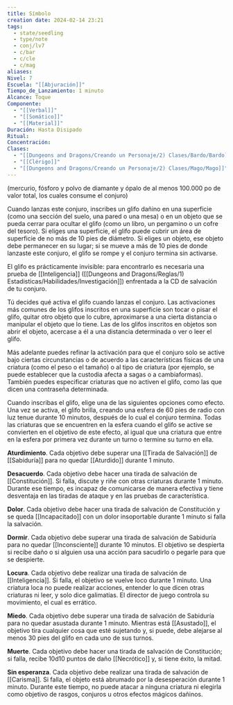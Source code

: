 ```yaml
---
title: Símbolo
creation date: 2024-02-14 23:21
tags:
  - state/seedling
  - type/note
  - conj/lv7
  - c/bar
  - c/cle
  - c/mag
aliases: 
Nivel: 7
Escuela: "[[Abjuración]]"
Tiempo_de_Lanzamiento: 1 minuto
Alcance: Toque
Componente:
  - "[[Verbal]]"
  - "[[Somático]]"
  - "[[Material]]"
Duración: Hasta Disipado
Ritual: 
Concentración: 
Clases:
  - "[[Dungeons and Dragons/Creando un Personaje/2) Clases/Bardo/Bardo]]"
  - "[[Clérigo]]"
  - "[[Dungeons and Dragons/Creando un Personaje/2) Clases/Mago/Mago]]"
---
```

(mercurio, fósforo y polvo de diamante y ópalo de al menos 100.000 po de valor total, los cuales consume el conjuro)

Cuando lanzas este conjuro, inscribes un glifo dañino en una superficie (como una sección del suelo, una pared o una mesa) o en un objeto que se pueda cerrar para ocultar el glifo (como un libro, un pergamino o un cofre del tesoro). Si eliges una superficie, el glifo puede cubrir un área de superficie de no más de 10 pies de diámetro. Si eliges un objeto, ese objeto debe permanecer en su lugar; si se mueve a más de 10 pies de donde lanzaste este conjuro, el glifo se rompe y el conjuro termina sin activarse.

El glifo es prácticamente invisible: para encontrarlo es necesaria una prueba de [[Inteligencia]] ([[Dungeons and Dragons/Reglas/1) Estadisticas/Habilidades/Investigación]]) enfrentada a la CD de salvación de tu conjuro.

Tú decides qué activa el glifo cuando lanzas el conjuro. Las activaciones más comunes de los glifos inscritos en una superficie son tocar o pisar el glifo, quitar otro objeto que lo cubre, aproximarse a una cierta distancia o manipular el objeto que lo tiene. Las de los glifos inscritos en objetos son abrir el objeto, acercase a él a una distancia determinada o ver o leer el glifo.

Más adelante puedes refinar la activación para que el conjuro solo se active bajo ciertas circunstancias o de acuerdo a las características físicas de una criatura (como el peso o el tamaño) o al tipo de criatura (por ejemplo, se puede establecer que la custodia afecta a sagas o a cambiaformas). También puedes especificar criaturas que no activen el glifo, como las que dicen una contraseña determinada.

Cuando inscribas el glifo, elige una de las siguientes opciones como efecto. Una vez se activa, el glifo brilla, creando una esfera de 60 pies de radio con luz tenue durante 10 minutos, después de lo cual el conjuro termina. Todas las criaturas que se encuentren en la esfera cuando el glifo se active se convierten en el objetivo de este efecto, al igual que una criatura que entre en la esfera por primera vez durante un turno o termine su turno en ella.

**Aturdimiento**. Cada objetivo debe superar una [[Tirada de Salvación]] de [[Sabiduría]] para no quedar [[Aturdido]] durante 1 minuto.

**Desacuerdo**. Cada objetivo debe hacer una tirada de salvación de [[Constitución]]. Si falla, discute y riñe con otras criaturas durante 1 minuto. Durante ese tiempo, es incapaz de comunicarse de manera efectiva y tiene desventaja en las tiradas de ataque y en las pruebas de característica.

**Dolor**. Cada objetivo debe hacer una tirada de salvación de Constitución y se queda [[Incapacitado]] con un dolor insoportable durante 1 minuto si falla la salvación.

**Dormir**. Cada objetivo debe superar una tirada de salvación de Sabiduría para no quedar [[Inconsciente]] durante 10 minutos. El objetivo se despierta si recibe daño o si alguien usa una acción para sacudirlo o pegarle para que se despierte.

**Locura**. Cada objetivo debe realizar una tirada de salvación de [[Inteligencia]]. Si falla, el objetivo se vuelve loco durante 1 minuto. Una criatura loca no puede realizar acciones, entender lo que dicen otras criaturas ni leer, y solo dice galimatías. El director de juego controla su movimiento, el cual es errático.

**Miedo**. Cada objetivo debe superar una tirada de salvación de Sabiduría para no quedar asustada durante 1 minuto. Mientras está [[Asustado]], el objetivo tira cualquier cosa que esté sujetando y, si puede, debe alejarse al menos 30 pies del glifo en cada uno de sus turnos.

**Muerte**. Cada objetivo debe hacer una tirada de salvación de Constitución; si falla, recibe 10d10 puntos de daño [[Necrótico]] y, si tiene éxito, la mitad.

**Sin esperanza**. Cada objetivo debe realizar una tirada de salvación de [[Carisma]]. Si falla, el objeto está abrumado por la desesperación durante 1 minuto. Durante este tiempo, no puede atacar a ninguna criatura ni elegirla como objetivo de rasgos, conjuros u otros efectos mágicos dañinos.
